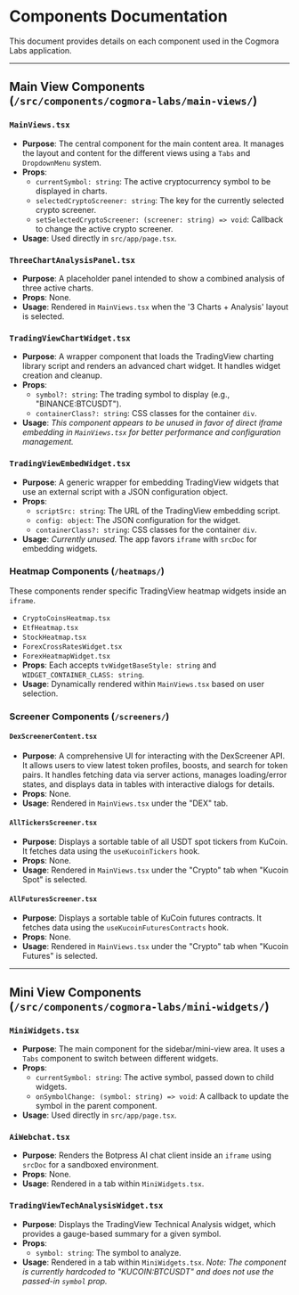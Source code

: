 # Components Documentation

This document provides details on each component used in the Cogmora Labs application.

---

## Main View Components (`/src/components/cogmora-labs/main-views/`)

### `MainViews.tsx`
- **Purpose**: The central component for the main content area. It manages the layout and content for the different views using a `Tabs` and `DropdownMenu` system.
- **Props**:
    - `currentSymbol: string`: The active cryptocurrency symbol to be displayed in charts.
    - `selectedCryptoScreener: string`: The key for the currently selected crypto screener.
    - `setSelectedCryptoScreener: (screener: string) => void`: Callback to change the active crypto screener.
- **Usage**: Used directly in `src/app/page.tsx`.

### `ThreeChartAnalysisPanel.tsx`
- **Purpose**: A placeholder panel intended to show a combined analysis of three active charts.
- **Props**: None.
- **Usage**: Rendered in `MainViews.tsx` when the '3 Charts + Analysis' layout is selected.

### `TradingViewChartWidget.tsx`
- **Purpose**: A wrapper component that loads the TradingView charting library script and renders an advanced chart widget. It handles widget creation and cleanup.
- **Props**:
    - `symbol?: string`: The trading symbol to display (e.g., "BINANCE:BTCUSDT").
    - `containerClass?: string`: CSS classes for the container `div`.
- **Usage**: *This component appears to be unused in favor of direct iframe embedding in `MainViews.tsx` for better performance and configuration management.*

### `TradingViewEmbedWidget.tsx`
- **Purpose**: A generic wrapper for embedding TradingView widgets that use an external script with a JSON configuration object.
- **Props**:
    - `scriptSrc: string`: The URL of the TradingView embedding script.
    - `config: object`: The JSON configuration for the widget.
    - `containerClass?: string`: CSS classes for the container `div`.
- **Usage**: *Currently unused.* The app favors `iframe` with `srcDoc` for embedding widgets.

### Heatmap Components (`/heatmaps/`)
These components render specific TradingView heatmap widgets inside an `iframe`.
- `CryptoCoinsHeatmap.tsx`
- `EtfHeatmap.tsx`
- `StockHeatmap.tsx`
- `ForexCrossRatesWidget.tsx`
- `ForexHeatmapWidget.tsx`
- **Props**: Each accepts `tvWidgetBaseStyle: string` and `WIDGET_CONTAINER_CLASS: string`.
- **Usage**: Dynamically rendered within `MainViews.tsx` based on user selection.

### Screener Components (`/screeners/`)

#### `DexScreenerContent.tsx`
- **Purpose**: A comprehensive UI for interacting with the DexScreener API. It allows users to view latest token profiles, boosts, and search for token pairs. It handles fetching data via server actions, manages loading/error states, and displays data in tables with interactive dialogs for details.
- **Props**: None.
- **Usage**: Rendered in `MainViews.tsx` under the "DEX" tab.

#### `AllTickersScreener.tsx`
- **Purpose**: Displays a sortable table of all USDT spot tickers from KuCoin. It fetches data using the `useKucoinTickers` hook.
- **Props**: None.
- **Usage**: Rendered in `MainViews.tsx` under the "Crypto" tab when "Kucoin Spot" is selected.

#### `AllFuturesScreener.tsx`
- **Purpose**: Displays a sortable table of KuCoin futures contracts. It fetches data using the `useKucoinFuturesContracts` hook.
- **Props**: None.
- **Usage**: Rendered in `MainViews.tsx` under the "Crypto" tab when "Kucoin Futures" is selected.

---

## Mini View Components (`/src/components/cogmora-labs/mini-widgets/`)

### `MiniWidgets.tsx`
- **Purpose**: The main component for the sidebar/mini-view area. It uses a `Tabs` component to switch between different widgets.
- **Props**:
    - `currentSymbol: string`: The active symbol, passed down to child widgets.
    - `onSymbolChange: (symbol: string) => void`: A callback to update the symbol in the parent component.
- **Usage**: Used directly in `src/app/page.tsx`.

### `AiWebchat.tsx`
- **Purpose**: Renders the Botpress AI chat client inside an `iframe` using `srcDoc` for a sandboxed environment.
- **Props**: None.
- **Usage**: Rendered in a tab within `MiniWidgets.tsx`.

### `TradingViewTechAnalysisWidget.tsx`
- **Purpose**: Displays the TradingView Technical Analysis widget, which provides a gauge-based summary for a given symbol.
- **Props**:
    - `symbol: string`: The symbol to analyze.
- **Usage**: Rendered in a tab within `MiniWidgets.tsx`. *Note: The component is currently hardcoded to "KUCOIN:BTCUSDT" and does not use the passed-in `symbol` prop.*
